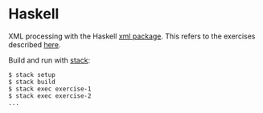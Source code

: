 # Haskell

XML processing with the Haskell [xml package]. This refers to the exercises
described [here](../../README.md).

[xml package]: https://hackage.haskell.org/package/xml

Build and run with [stack]:

    $ stack setup
    $ stack build
    $ stack exec exercise-1
    $ stack exec exercise-2
    ...

[stack]: https://haskellstack.org
